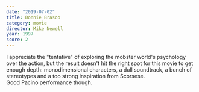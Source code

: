 ```yaml
---
date: "2019-07-02"
title: Donnie Brasco
category: movie
director: Mike Newell
year: 1997
score: 2
---
```


I appreciate the "tentative" of exploring the mobster world's psychology over the action, but the result doesn't hit the right spot for this movie to get enough depth: monodimensional characters, a dull soundtrack, a bunch of stereotypes and a too strong inspiration from Scorsese.  
Good Pacino performance though.
